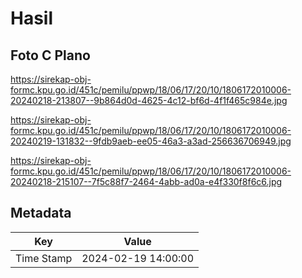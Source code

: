 # Hasil

## Foto C Plano

https://sirekap-obj-formc.kpu.go.id/451c/pemilu/ppwp/18/06/17/20/10/1806172010006-20240218-213807--9b864d0d-4625-4c12-bf6d-4f1f465c984e.jpg

https://sirekap-obj-formc.kpu.go.id/451c/pemilu/ppwp/18/06/17/20/10/1806172010006-20240219-131832--9fdb9aeb-ee05-46a3-a3ad-256636706949.jpg

https://sirekap-obj-formc.kpu.go.id/451c/pemilu/ppwp/18/06/17/20/10/1806172010006-20240218-215107--7f5c88f7-2464-4abb-ad0a-e4f330f8f6c6.jpg


## Metadata

| Key        | Value               |
| ---------- | ------------------- |
| Time Stamp | 2024-02-19 14:00:00 |



